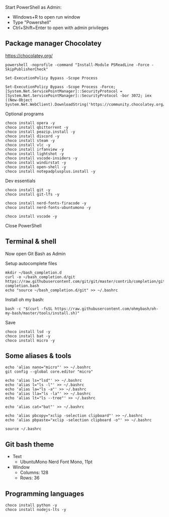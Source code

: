 Start PowerShell as Admin:
- Windows+R to open run window
- Type "Powershell"
- Ctrl+Shift+Enter to open with admin privileges 


## Package manager Chocolatey
https://chocolatey.org/
```
powershell -noprofile -command "Install-Module PSReadLine -Force -SkipPublisherCheck"

Set-ExecutionPolicy Bypass -Scope Process

Set-ExecutionPolicy Bypass -Scope Process -Force; [System.Net.ServicePointManager]::SecurityProtocol = [System.Net.ServicePointManager]::SecurityProtocol -bor 3072; iex ((New-Object System.Net.WebClient).DownloadString('https://community.chocolatey.org/install.ps1'))
```

Optional programs
```
choco install opera -y
choco install qbittorrent -y
choco install peazip.install -y
choco install discord -y
choco install steam -y
choco install vlc -y
choco install irfanview -y
choco install lightshot -y
choco install vscode-insiders -y
choco install windirstat -y
choco install open-shell -y
choco install notepadplusplus.install -y
```


Dev essentials
```
choco install git -y
choco install git-lfs -y

choco install nerd-fonts-firacode -y
choco install nerd-fonts-ubuntumono -y

choco install vscode -y
```

Close PowerShell


## Terminal & shell

Now open Git Bash as Admin

Setup autocomplete files
```
mkdir ~/bash_completion.d   
curl -o ~/bash_completion.d/git https://raw.githubusercontent.com/git/git/master/contrib/completion/git-completion.bash
echo "source ~/bash_completion.d/git" >> ~/.bashrc
```

Install oh my bash:
```
bash -c "$(curl -fsSL https://raw.githubusercontent.com/ohmybash/oh-my-bash/master/tools/install.sh)"
```

Save

```
choco install lsd -y
choco install bat -y
choco install micro -y
```


## Some aliases & tools
```
echo 'alias nano="micro"' >> ~/.bashrc
git config --global core.editor "micro"

echo 'alias ls="lsd"' >> ~/.bashrc
echo 'alias l="ls -l"' >> ~/.bashrc
echo 'alias la="ls -a"' >> ~/.bashrc
echo 'alias lla="ls -la"' >> ~/.bashrc
echo 'alias lt="ls --tree"' >> ~/.bashrc

echo 'alias cat="bat"' >> ~/.bashrc

echo 'alias pbcopy="xclip -selection clipboard"' >> ~/.bashrc
echo 'alias pbpaste="xclip -selection clipboard -o"' >> ~/.bashrc

source ~/.bashrc
```


## Git bash theme
- Text
  - UbuntuMono Nerd Font Mono, 11pt
- Window
  - Columns: 128
  - Rows: 36


## Programming languages
```
choco install python -y
choco install nodejs-lts -y
```
